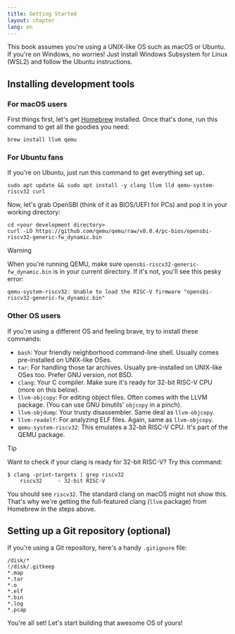 ```yaml
---
title: Getting Started
layout: chapter
lang: en
---
```


This book assumes you're using a UNIX-like OS such as macOS or Ubuntu. If you're on Windows, no worries! Just install Windows Subsystem for Linux (WSL2) and follow the Ubuntu instructions.

## Installing development tools

### For macOS users

First things first, let's get [Homebrew](https://brew.sh) installed. Once that's done, run this command to get all the goodies you need:

```
brew install llvm qemu
```

### For Ubuntu fans

If you're on Ubuntu, just run this command to get everything set up.

```
sudo apt update && sudo apt install -y clang llvm lld qemu-system-riscv32 curl
```

Now, let's grab OpenSBI (think of it as BIOS/UEFI for PCs) and pop it in your working directory:

```
cd <your development directory>
curl -LO https://github.com/qemu/qemu/raw/v8.0.4/pc-bios/opensbi-riscv32-generic-fw_dynamic.bin
```

> [!WARNING]
>
> When you're running QEMU, make sure `opensbi-riscv32-generic-fw_dynamic.bin` is in your current directory. If it's not, you'll see this pesky error:
>
> ```
> qemu-system-riscv32: Unable to load the RISC-V firmware "opensbi-riscv32-generic-fw_dynamic.bin"
> ```

### Other OS users

If you're using a different OS and feeling brave, try to install these commands:

* `bash`: Your friendly neighborhood command-line shell. Usually comes pre-installed on UNIX-like OSes.
* `tar`: For handling those tar archives. Usually pre-installed on UNIX-like OSes too. Prefer GNU version, not BSD.
* `clang`: Your C compiler. Make sure it's ready for 32-bit RISC-V CPU (more on this below).
* `llvm-objcopy`: For editing object files. Often comes with the LLVM package. (You can use GNU binutils' `objcopy` in a pinch).
* `llvm-objdump`: Your trusty disassembler. Same deal as `llvm-objcopy`.
* `llvm-readelf`: For analyzing ELF files. Again, same as `llvm-objcopy`.
* `qemu-system-riscv32`: This emulates a 32-bit RISC-V CPU. It's part of the QEMU package.

> [!TIP]
>
> Want to check if your clang is ready for 32-bit RISC-V? Try this command:
>
> ```
> $ clang -print-targets | grep riscv32
>     riscv32     - 32-bit RISC-V
> ```
>
> You should see `riscv32`. The standard clang on macOS might not show this. That's why we're getting the full-featured clang (`llvm` package) from Homebrew in the steps above.

## Setting up a Git repository (optional)

If you're using a Git repository, here's a handy `.gitignore` file:

```plain:.gitignore
/disk/*
!/disk/.gitkeep
*.map
*.tar
*.o
*.elf
*.bin
*.log
*.pcap
```

You're all set! Let's start building that awesome OS of yours!
